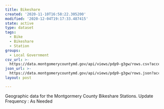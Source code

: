 ```yaml
---
title: Bikeshare
created: '2020-11-10T16:58:22.305200'
modified: '2020-12-04T19:17:33.487415'
state: active
type: dataset
tags:
  - Bike
  - Bikeshare
  - Station
groups:
  - Local Government
csv_url: >-
  https://data.montgomerycountymd.gov/api/views/pdp9-g3gw/rows.csv?accessType=DOWNLOAD
json_url: >-
  https://data.montgomerycountymd.gov/api/views/pdp9-g3gw/rows.json?accessType=DOWNLOAD
layout: post

---
```

Geographic data for the Montgormery County Bikeshare Stations.
Update Frequency : As Needed
